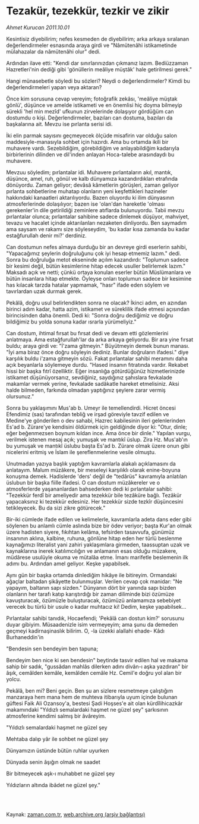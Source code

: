 # Tezakür,  tezekkür,  tezkir  ve zikir

*Ahmet Kurucan 2011.10.01*

<td class="columnist-detail">
<p>Kesintisiz diyebilirim; nefes kesmeden de diyebilirim; arka arkaya sıralanan değerlendirmeler esnasında araya girdi ve "Nâmütenâhi istikametinde mülahazalar da nâmütenâhi olur" dedi.</p>
<p>
<div id="haberMetinDiv">
<p>Ardından ilave etti: "Kendi dar sınırlarınızdan çıkmanız lazım. Bediüzzaman Hazretleri'nin dediği gibi 'gönüllerin meâliye müştâk' hale getirilmesi gerek."
<p>Hangi münasebetle söyledi bu sözleri? Neydi o değerlendirmeler? Kimdi bu değerlendirmeleri yapan veya aktaran?
<p>Önce kim sorusuna cevap vereyim; fotoğrafik zekâsı, 'meâliye müştak gönlü', düşünce ve amelde istikameti ve en önemlisi hiç doyma bilmeyip sürekli 'hel min mezîd' ufkunun zirvelerinde dolaşıyor gördüğüm can dostumdu o kişi. Değerlendirmeler, bazıları can dostuma, bazıları da başkalarına ait. Mevzu ise pırlanta serisi idi.
<p>İki elin parmak sayısını geçmeyecek ölçüde misafirin var olduğu salon maddesiyle-manasıyla sohbet için hazırdı. Ama bu ortamda ikili bir muhavere vardı. Sezebildiğim, görebildiğim ve anlayabildiğim kadarıyla birbirlerinin dilinden ve dil'inden anlayan Hoca-talebe arasındaydı bu muhavere.
<p>Mevzuu söyledim; pırlantalar idi. Muhavere pırlantaların akıl, mantık, düşünce, amel, ruh, gönül ve kalb dünyamıza kazandırdıkları etrafında dönüyordu. Zaman geliyor; devâsâ kâmetlerin görüşleri, zaman geliyor pırlanta sohbetlerine muhatap olanların yeni keşfettikleri hazineler hakkındaki kanaatleri aktarılıyordu. Bazen oluyordu ki ilim dünyasının atmosferlerinde dolaşılıyor; bazen ise 'olan'dan hareketle 'olması gerekenler'in dile getirildiği zeminlere atıflarda bulunuyordu. Tabii mevzu pırlantalar olunca; pırlantalar sahibine sadece dinlemek düşüyor, mahviyet, tevazu ve hacalet içinde aktarılanları nezaketen dinliyordu. Ben saymadım ama saysam ve rakamı size söyleseydim, 'bu kadar kısa zamanda bu kadar estağfurullah denir mi?' derdiniz.
<p>Can dostumun nefes almaya durduğu bir an devreye girdi eserlerin sahibi, "Yapacağımız şeylerin doğruluğunu çok iyi hesap etmemiz lazım." dedi. Sonra bu doğruluğa metot ekseninde açılım kazandırdı: "Toplumun sadece bir kesimi değil, bütün kesimlerine hitap edecek usuller belirlemek lazım." Maksadı açık ve netti; çünkü ortaya konulan eserler bütün Müslümanlara ve bütün insanlara hitap etmekte. Öyleyse onları toplumun sadece bir kesimine has kılacak tarzda hatalar yapmamak, "hasr" ifade eden söylem ve tavırlardan uzak durmak gerek.
<p>Pekâlâ, doğru usul belirlendikten sonra ne olacak? İkinci adım, en azından birinci adım kadar, hatta azim, istikamet ve süreklilik ifade etmesi açısından birincisinden daha önemli. Dedi ki: "Sonra doğru dediğimiz ve doğru bildiğimiz bu yolda sonuna kadar ısrarla yürümeliyiz."
<p>Can dostum, ihtimal fırsat bu fırsat dedi ve devam etti gözlemlerini anlatmaya. Ama estağfurullah'lar da arka arkaya geliyordu. Bir ara yine fırsat buldu; araya girdi ve: "İ'zama gitmeyin." Büyütmeyin demek bunun manası. "İyi ama biraz önce doğru söyleyin dediniz. Bunlar doğruların ifadesi." diye karşılık buldu i'zama gitmeyin sözü. Fakat pırlantalar sahibi meramını daha açık beyanlarla söylemeye durdu. "Hased insanın fıtratında vardır. Rekabet hissi bir başka fıtrî özelliktir. Eğer insanlığa götürdüğünüz hizmetlerinizde istikamet düşünüyorsanız, sevdiğiniz, saydığınız şahıslara fevkalade makamlar vermek yerine, fevkalade sadâkatle hareket etmelisiniz. Aksi halde bilmeden, farkında olmadan yaptığınız şeylere zarar vermiş olursunuz."
<p>Sonra bu yaklaşımını Mus'ab b. Umeyr ile temellendirdi. Hicret öncesi Efendimiz (sas) tarafından tebliğ ve irşad göreviyle tavzif edilen ve Medine'ye gönderilen o dev sahabi, Hazrec kabilesinin ileri gelenlerinden Es'ad b. Zürare'ye kendisini öldürmek için geldiğinde diyor ki: "Otur, dinle; eğer beğenmezsen boynum kıldan ince. Ama önce bir dinle." Yapılan vurgu, verilmek istenen mesaj açık; yumuşak ve mantıkî üslup. Zira Hz. Mus'ab'ın bu yumuşak ve mantıkî üslubu başta Es'ad b. Zürare olmak üzere onun gibi nicelerini eritmiş ve İslam ile şereflenmelerine vesile olmuştu.
<p>Unutmadan yazıya başlık yaptığım kavramlarla alakalı açıklamasını da anlatayım. Malum müzâkere, bir meseleyi karşılıklı olarak enine-boyuna konuşma demek. Hadislerde 'ders' değil de "tedârüs" kavramıyla anlatılan üslubun bir başka fiille ifadesi. O can dostum müzâkereler ve o atmosferlerde yaşananlardan bahsederken dedi ki pırlantalar sahibi: "Tezekkür ferdî bir ameliyedir ama tezekkür bile tezâküre bağlı. Tezâkür yapacaksınız ki tezekkür edesiniz. Her tezekkür sizde tezkîr düşüncesini tetikleyecek. Bu da sizi zikre götürecek."
<p>Bir-iki cümlede ifade edilen ve kelimelerle, kavramlarla adeta dans eder gibi söylenen bu anlamlı cümle aslında bize bir ödev veriyor; başta Kur'an olmak üzere hadisten siyere, fıkıhtan kelâma, tefsirden tasavvufa, günümüz insanının aklına, kalbine, ruhuna, gönlüne hitap eden her türlü beslenme kaynağımızı literalist yani zahiri yaklaşımlara girmeden, taassuptan uzak ve kaynaklarına inerek katılımcılığın ve anlamanın esas olduğu müzakere, müdârese usulüyle okuma ve mütalâa etme. İmanı marifetle beslemenin ilk adımı bu. Ardından amel geliyor. Keşke yapabilsek.
<p>Aynı gün bir başka ortamda dinlediğim hikâye ile bitireyim. Ormandaki ağaçlar baltadan şikâyette bulunmuşlar. Verilen cevap çok manidar: "Ne yapayım, baltanın sapı sizden." Dünyanın dört bir yanında sapı bizden olanların her tarafı katıp karıştırdığı bir zaman diliminde bizi özümüze kavuşturacak, özümüzle buluşturacak, özümüzü anlamamıza sebebiyet verecek bu türlü bir usule o kadar muhtacız ki! Dedim, keşke yapabilsek...
<p>Pırlantalar sahibi tanıdık, Hocaefendi; 'Pekâlâ can dostun kim?' sorusunu duyar gibiyim. Müsaadenizle isim vermeyeyim; ama şunu da demeden geçmeyi kadirnaşinaslık bilirim. O, -la üzekki alallahi ehade- Kâdı Burhaneddin'in
<p>"Bendesin sen bendeyim ben tapuna;
<p>Bendeyim ben nice ki sen bendesin" beytinde tasvir edilen hal ve makama sahip bir sadık, "gussâdan mahlâs dilerken adını divân-ı aşka yazdıran" bir âşık, cemâlden kemâle, kemâlden cemâle Hz. Cemil'e doğru yol alan bir yolcu.
<p>Pekâlâ, ben mi? Beni geçin. Ben şu an sizlere resmetmeye çalıştığım manzaraya hem mana hem de muhteva itibarıyla uyum içinde bulunan güftesi Faik Ali Ozansoy'a, bestesi Şadi Hoşses'e ait olan kürdîlihicazkâr makamındaki "Yıldızlı semalardaki haşmet ne güzel şey" şarkısının atmosferine kendimi salmış bir âvâreyim.
<p>"Yıldızlı semalardaki haşmet ne güzel şey
<p>Mehtaba dalıp yâr ile sohbet ne güzel şey
<p>Dünyamızın üstünde bütün ruhlar uyurken
<p>Dünyada senin âşığın olmak ne saadet
<p>Bir bitmeyecek aşk-ı muhabbet ne güzel şey
<p>Yıldızların altında ibâdet ne güzel şey."
<p></p></p></p></p></p></p></p></p></p></p></p></p></p></p></p></p></p></p></p></p></p></p></p></div>
</p>


<p><br>
		 </br></p></td>

Kaynak: [zaman.com.tr](http://zaman.com.tr/yazar.do?yazino=1185614), [web.archive.org (arşiv bağlantısı)](http://web.archive.org/web/20111227025538/http://zaman.com.tr:80/yazar.do?yazino=1185614)
